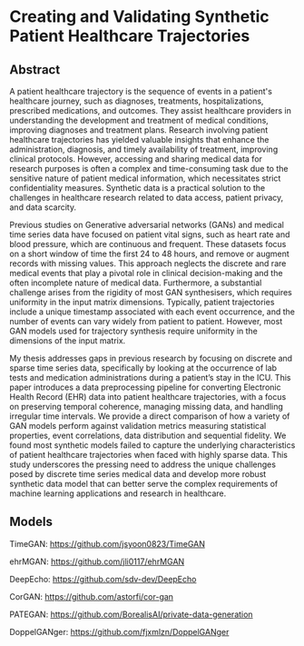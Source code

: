 # Creating and Validating Synthetic Patient Healthcare Trajectories

## Abstract
A patient healthcare trajectory is the sequence of events in a patient's healthcare journey, such as diagnoses, treatments, hospitalizations, prescribed medications, and outcomes. They assist healthcare providers in understanding the development and treatment of medical conditions, improving diagnoses and treatment plans. Research involving patient healthcare trajectories has yielded valuable insights that enhance the administration, diagnosis, and timely availability of treatment, improving clinical protocols. However, accessing and sharing medical data for research purposes is often a complex and time-consuming task due to the sensitive nature of patient medical information, which necessitates strict confidentiality measures. Synthetic data is a practical solution to the challenges in healthcare research related to data access, patient privacy, and data scarcity.

Previous studies on Generative adversarial networks (GANs) and medical time series data have focused on patient vital signs, such as heart rate and blood pressure, which are continuous and frequent. These datasets focus on a short window of time the first 24 to 48 hours, and remove or augment records with missing values. This approach neglects the discrete and rare medical events that play a pivotal role in clinical decision-making and the often incomplete nature of medical data. Furthermore, a substantial challenge arises from the rigidity of most GAN synthesisers, which requires uniformity in the input matrix dimensions. Typically, patient trajectories include a unique timestamp associated with each event occurrence, and the number of events can vary widely from patient to patient. However, most GAN models used for trajectory synthesis require uniformity in the dimensions of the input matrix.

My thesis addresses gaps in previous research by focusing on discrete and sparse time series data, specifically by looking at the occurrence of lab tests and medication administrations during a patient’s stay in the ICU. This paper introduces a data preprocessing pipeline for converting Electronic Health Record (EHR) data into patient healthcare trajectories, with a focus on preserving temporal coherence, managing missing data, and handling irregular time intervals. We provide a direct comparison of how a variety of GAN models perform against validation metrics measuring statistical properties, event correlations, data distribution and sequential fidelity. We found most synthetic models failed to capture the underlying characteristics of patient healthcare trajectories when faced with highly sparse data. This study underscores the pressing need to address the unique challenges posed by discrete time series medical data and develop more robust synthetic data model that can better serve the complex requirements of machine learning applications and research in healthcare.


## Models
TimeGAN: https://github.com/jsyoon0823/TimeGAN

ehrMGAN: https://github.com/jli0117/ehrMGAN

DeepEcho: https://github.com/sdv-dev/DeepEcho

CorGAN: https://github.com/astorfi/cor-gan

PATEGAN: https://github.com/BorealisAI/private-data-generation

DoppelGANger: https://github.com/fjxmlzn/DoppelGANger


 
